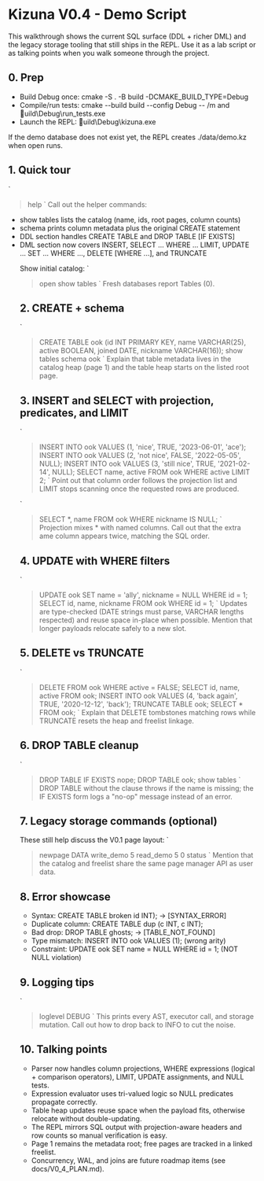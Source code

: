 ﻿# Kizuna V0.4 - Demo Script

This walkthrough shows the current SQL surface (DDL + richer DML) and the legacy storage tooling that still ships in the REPL. Use it as a lab script or as talking points when you walk someone through the project.

## 0. Prep
- Build Debug once: cmake -S . -B build -DCMAKE_BUILD_TYPE=Debug
- Compile/run tests: cmake --build build --config Debug -- /m and uild\Debug\run_tests.exe
- Launch the REPL: uild\Debug\kizuna.exe

If the demo database does not exist yet, the REPL creates ./data/demo.kz when open runs.

## 1. Quick tour
`
> help
`
Call out the helper commands:
- show tables lists the catalog (name, ids, root pages, column counts)
- schema <table> prints column metadata plus the original CREATE statement
- DDL section handles CREATE TABLE and DROP TABLE [IF EXISTS]
- DML section now covers INSERT, SELECT <columns> ... WHERE ... LIMIT, UPDATE ... SET ... WHERE ..., DELETE [WHERE ...], and TRUNCATE

Show initial catalog:
`
> open
> show tables
`
Fresh databases report Tables (0).

## 2. CREATE + schema
`
> CREATE TABLE ook (id INT PRIMARY KEY, name VARCHAR(25), active BOOLEAN, joined DATE, nickname VARCHAR(16));
> show tables
> schema ook
`
Explain that table metadata lives in the catalog heap (page 1) and the table heap starts on the listed root page.

## 3. INSERT and SELECT with projection, predicates, and LIMIT
`
> INSERT INTO ook VALUES (1, 'nice', TRUE,  '2023-06-01', 'ace');
> INSERT INTO ook VALUES (2, 'not nice', FALSE, '2022-05-05', NULL);
> INSERT INTO ook VALUES (3, 'still nice', TRUE, '2021-02-14', NULL);
> SELECT name, active FROM ook WHERE active LIMIT 2;
`
Point out that column order follows the projection list and LIMIT stops scanning once the requested rows are produced.

`
> SELECT *, name FROM ook WHERE nickname IS NULL;
`
Projection mixes * with named columns. Call out that the extra 
ame column appears twice, matching the SQL order.

## 4. UPDATE with WHERE filters
`
> UPDATE ook SET name = 'ally', nickname = NULL WHERE id = 1;
> SELECT id, name, nickname FROM ook WHERE id = 1;
`
Updates are type-checked (DATE strings must parse, VARCHAR lengths respected) and reuse space in-place when possible. Mention that longer payloads relocate safely to a new slot.

## 5. DELETE vs TRUNCATE
`
> DELETE FROM ook WHERE active = FALSE;
> SELECT id, name, active FROM ook;
> INSERT INTO ook VALUES (4, 'back again', TRUE, '2020-12-12', 'back');
> TRUNCATE TABLE ook;
> SELECT * FROM ook;
`
Explain that DELETE tombstones matching rows while TRUNCATE resets the heap and freelist linkage.

## 6. DROP TABLE cleanup
`
> DROP TABLE IF EXISTS nope;
> DROP TABLE ook;
> show tables
`
DROP TABLE without the clause throws if the name is missing; the IF EXISTS form logs a "no-op" message instead of an error.

## 7. Legacy storage commands (optional)
These still help discuss the V0.1 page layout:
`
> newpage DATA
> write_demo 5
> read_demo 5 0
> status
`
Mention that the catalog and freelist share the same page manager API as user data.

## 8. Error showcase
- Syntax: CREATE TABLE broken id INT); -> [SYNTAX_ERROR]
- Duplicate column: CREATE TABLE dup (c INT, c INT);
- Bad drop: DROP TABLE ghosts; -> [TABLE_NOT_FOUND]
- Type mismatch: INSERT INTO ook VALUES (1); (wrong arity)
- Constraint: UPDATE ook SET name = NULL WHERE id = 1; (NOT NULL violation)

## 9. Logging tips
`
> loglevel DEBUG
`
This prints every AST, executor call, and storage mutation. Call out how to drop back to INFO to cut the noise.

## 10. Talking points
- Parser now handles column projections, WHERE expressions (logical + comparison operators), LIMIT, UPDATE assignments, and NULL tests.
- Expression evaluator uses tri-valued logic so NULL predicates propagate correctly.
- Table heap updates reuse space when the payload fits, otherwise relocate without double-updating.
- The REPL mirrors SQL output with projection-aware headers and row counts so manual verification is easy.
- Page 1 remains the metadata root; free pages are tracked in a linked freelist.
- Concurrency, WAL, and joins are future roadmap items (see docs/V0_4_PLAN.md).
